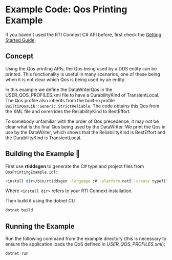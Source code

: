 # Example Code: Qos Printing Example

If you haven't used the RTI Connext C# API before, first check the
[Getting Started Guide](https://community.rti.com/static/documentation/connext-dds/6.1.0/doc/manuals/connext_dds_professional/getting_started_guide/index.html).

## Concept

Using the Qos printing APIs, the Qos being used by a DDS entity can be printed.
This functionality is useful in many scenarios, one of these being when it is not
clear which Qos is being used by an entity.

In this example we define the DataWriterQos in the USER_QOS_PROFILES.xml file to
have a DurabilityKind of TransientLocal. The Qos profile also inherits from
the built-in profile `BuiltinQosLib::Generic.StrictReliable`.
The code obtains this Qos from the XML file and ovrerrides the ReliabilityKind to
BestEffort.

To somebody unfamiliar with the order of Qos precedence, it may not be clear what
is the final Qos being used by the DataWriter. We print the Qos in use by
the DataWriter, which shows that the ReliabilityKind is BestEffort and the
DurabilityKind is TransientLocal.

## Building the Example :wrench:

First use **rtiddsgen** to generate the C# type and project files from
`QosPrintingExample.idl`:

```sh
<install dir>/bin/rtiddsgen -language c# -platform net5 -create typefiles -create makefiles QosPrintingExample.idl
```

Where `<install dir>` refers to your RTI Connext installation.

Then build it using the dotnet CLI:

```sh
dotnet build
```

## Running the Example

Run the following command from the example directory (this is necessary to ensure
the application loads the QoS defined in *USER_QOS_PROFILES.xml*):

```sh
dotnet run
```
